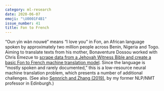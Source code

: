 ```yaml
---
category: ml-research
date: 2020-06-07
emoji: "\U0001F4B1"
issue_number: 41
title: Fon to French
---
```


“Oun yìn wàn nouwé” means “I love you” in Fon, an African language spoken by approximately two million people across Benin, Nigeria and Togo.
Aiming to translate texts from his mother, Bonaventure Dossou worked with Chris Emezue to [scrape data from a Jehovah Witness Bible and create a basic Fon to French machine translation model](https://www.bbc.com/news/world-africa-52411797?utm_campaign=Dynamically%20Typed&utm_medium=email&utm_source=Revue%20newsletter).
Since the language is “mostly spoken and rarely documented,” this is a low-resource neural machine translation problem, which presents a number of additional challenges.
(See also [Sennrich and Zhang (2019)](https://www.aclweb.org/anthology/P19-1021/?utm_campaign=Dynamically%20Typed&utm_medium=email&utm_source=Revue%20newsletter), by my former NLP/NMT professor in Edinburgh.)